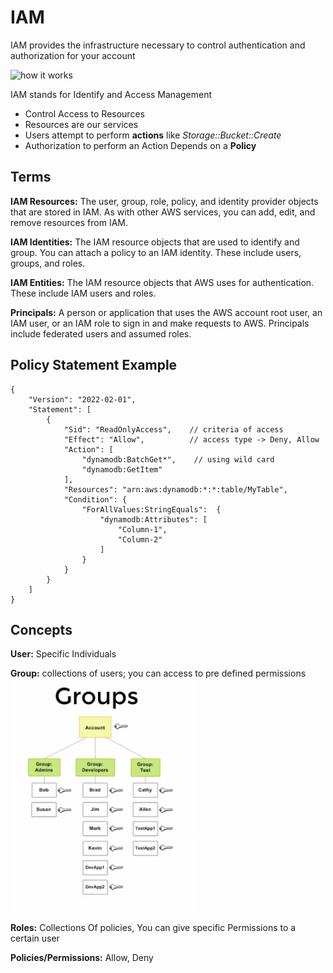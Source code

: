 # IAM 
IAM provides the infrastructure necessary to control authentication and authorization for your account

![how it works](https://docs.aws.amazon.com/IAM/latest/UserGuide/images/intro-diagram%20_policies_800.png)

IAM stands for Identify and Access Management 
* Control Access to Resources 
* Resources are our services 
* Users attempt to perform **actions** like _Storage::Bucket::Create_
* Authorization to perform an Action Depends on a **Policy**

## Terms 
**IAM Resources:**
    The user, group, role, policy, and identity provider objects that are stored in IAM. As with other AWS services, you can add, edit, and remove resources from IAM.

**IAM Identities:**
    The IAM resource objects that are used to identify and group. You can attach a policy to an IAM identity. These include users, groups, and roles.

**IAM Entities:**
    The IAM resource objects that AWS uses for authentication. These include IAM users and roles.

**Principals:**
    A person or application that uses the AWS account root user, an IAM user, or an IAM role to sign in and make requests to AWS. Principals include federated users and assumed roles.

## Policy Statement Example 
```jsonc
{
    "Version": "2022-02-01",
    "Statement": [
        {
            "Sid": "ReadOnlyAccess",    // criteria of access
            "Effect": "Allow",          // access type -> Deny, Allow
            "Action": [
                "dynamodb:BatchGet*",    // using wild card
                "dynamodb:GetItem"
            ],
            "Resources": "arn:aws:dynamodb:*:*:table/MyTable",
            "Condition": {
                "ForAllValues:StringEquals":  {
                    "dynamodb:Attributes": [
                        "Column-1",
                        "Column-2"
                    ]
                }
            }
        }
    ]
}
``` 

## Concepts
**User:** Specific Individuals 

**Group:** collections of users; you can access to pre defined permissions  
<img src="./group.png" alt="drawing" width="300"/>

**Roles:** Collections Of policies, You can give specific Permissions to a certain user 

**Policies/Permissions:** Allow, Deny
